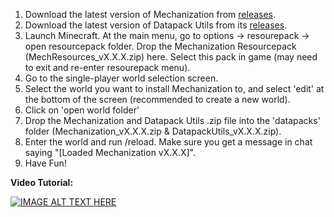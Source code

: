 1. Download the latest version of Mechanization from [releases](https://github.com/ImCoolYeah105/Mechanization/releases).
2. Download the latest version of Datapack Utils from its [releases](https://github.com/ImCoolYeah105/Datapack-Utilities/releases).
3. Launch Minecraft. At the main menu, go to options -> resourepack -> open resourcepack folder. Drop the Mechanization Resourcepack (MechResources_vX.X.X.zip) here. Select this pack in game (may need to exit and re-enter resourepack menu).
4. Go to the single-player world selection screen.
5. Select the world you want to install Mechanization to, and select 'edit' at the bottom of the screen (recommended to create a new world).
6. Click on 'open world folder'
7. Drop the Mechanization and Datapack Utils .zip file into the 'datapacks' folder (Mechanization_vX.X.X.zip & DatapackUtils_vX.X.X.zip).
8. Enter the world and run /reload. Make sure you get a message in chat saying "[Loaded Mechanization vX.X.X]".
9. Have Fun!

**Video Tutorial:**

[![IMAGE ALT TEXT HERE](https://img.youtube.com/vi/41PwOyYp6dI/0.jpg)](https://youtu.be/41PwOyYp6dI)